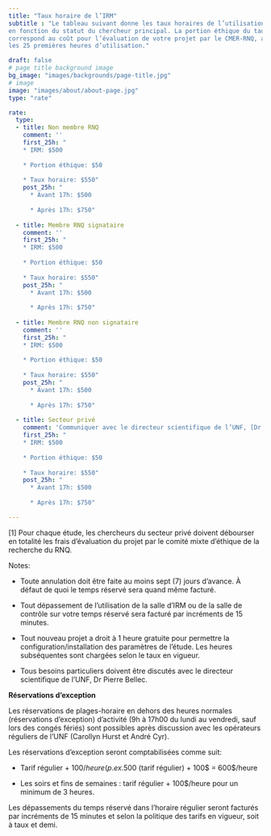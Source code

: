 ```yaml
---
title: "Taux horaire de l’IRM"
subtitle : "Le tableau suivant donne les taux horaires de l’utilisation de l’IRM 
en fonction du statut du chercheur principal. La portion éthique du taux horaire 
correspond au coût pour l’évaluation de votre projet par le CMER-RNQ, amorti sur 
les 25 premières heures d’utilisation."

draft: false
# page title background image
bg_image: "images/backgrounds/page-title.jpg"
# image
image: "images/about/about-page.jpg"
type: "rate"

rate:
  type:
  - title: Non membre RNQ
    comment: ''
    first_25h: "
    * IRM: $500
  
    * Portion éthique: $50
  
    * Taux horaire: $550"
    post_25h: "
      * Avant 17h: $500
  
      * Après 17h: $750"
  
  - title: Membre RNQ signataire
    comment: ''
    first_25h: "
    * IRM: $500
  
    * Portion éthique: $50
  
    * Taux horaire: $550"
    post_25h: "
      * Avant 17h: $500
  
      * Après 17h: $750" 
      
  - title: Membre RNQ non signataire
    comment: ''
    first_25h: "
    * IRM: $500
  
    * Portion éthique: $50
  
    * Taux horaire: $550"
    post_25h: "
      * Avant 17h: $500
  
      * Après 17h: $750" 
  
  - title: Secteur privé
    comment: 'Communiquer avec le directeur scientifique de l’UNF, [Dr Pierre Bellec](team/pierre_bellec).'
    first_25h: "
    * IRM: $500
  
    * Portion éthique: $50
  
    * Taux horaire: $550"
    post_25h: "
      * Avant 17h: $500
  
      * Après 17h: $750" 

---
```


[1] Pour chaque étude, les chercheurs du secteur privé doivent débourser en totalité les frais d’évaluation du projet par le comité mixte d’éthique de la recherche du RNQ.

Notes:

- Toute annulation doit être faite au moins sept (7) jours d’avance. À défaut de quoi le temps réservé sera quand même facturé.

- Tout dépassement de l’utilisation de la salle d’IRM ou de la salle de contrôle sur votre temps réservé sera facturé par incréments de 15 minutes.

- Tout nouveau projet a droit à 1 heure gratuite pour permettre la configuration/installation des paramètres de l’étude. Les heures subséquentes sont chargées selon le taux en vigueur.


- Tous besoins particuliers doivent être discutés avec le directeur scientifique de l’UNF, Dr Pierre Bellec.


__Réservations d’exception__


Les réservations de plages-horaire en dehors des heures normales (réservations d’exception) d’activité (9h à 17h00 du lundi au vendredi, sauf lors des congés fériés) sont possibles après discussion avec les opérateurs réguliers de l’UNF (Carollyn Hurst et André Cyr).


Les réservations d’exception seront comptabilisées comme suit:

* Tarif régulier + 100$/heure (p. ex. 500$ (tarif régulier) + 100$ = 600$/heure

* Les soirs et fins de semaines : tarif régulier + 100$/heure pour un minimum de 3 heures.


Les dépassements du temps réservé dans l’horaire régulier seront facturés par incréments de 15 minutes et selon la politique des tarifs en vigueur, soit à taux et demi.